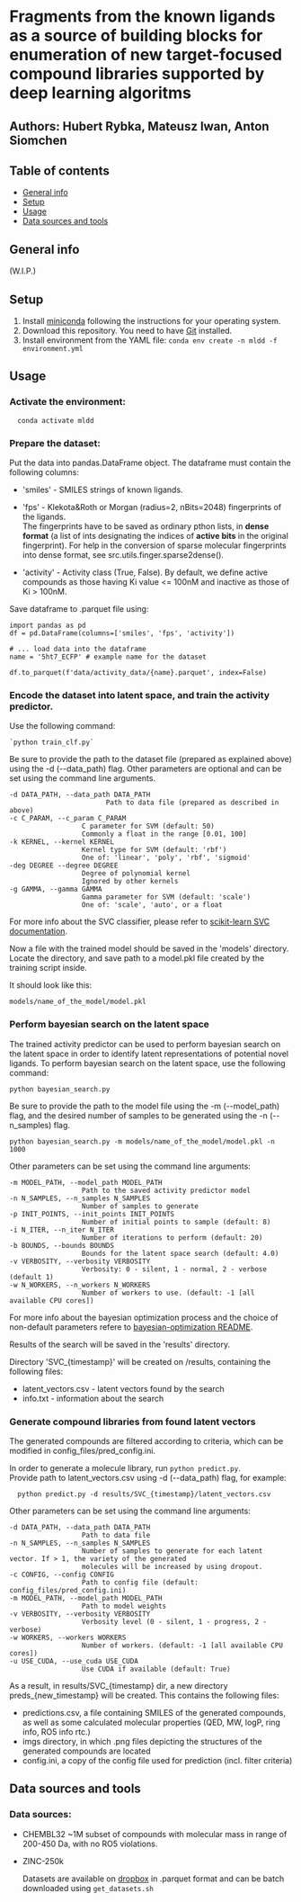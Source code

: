 # Fragments from the known ligands as a source of building blocks for enumeration of new target-focused compound libraries supported by deep learning algoritms
## Authors: Hubert Rybka, Mateusz Iwan, Anton Siomchen
## Table of contents
* [General info](#general-info)
* [Setup](#setup)
* [Usage](#usage)
* [Data sources and tools](#data-sources-and-tools)

## General info
(W.I.P.)

## Setup
1. Install [miniconda](https://docs.conda.io/en/latest/miniconda.html) following the instructions for your operating system.
2. Download this repository. You need to have [Git](https://git-scm.com/) installed.
3. Install environment from the YAML file: `conda env create -n mldd -f environment.yml`

## Usage
### Activate the environment:  
      conda activate mldd

### Prepare the dataset: 
Put the data into pandas.DataFrame object. The dataframe must contain the following columns:  
      
* 'smiles' - SMILES strings of known ligands.  
      
* 'fps' - Klekota&Roth or Morgan (radius=2, nBits=2048) fingerprints of the ligands.  
        The fingerprints have to be saved as ordinary pthon lists, in **dense format** (a list of ints designating the indices of **active bits** in the original fingerprint).
        For help in the conversion of sparse molecular fingerprints into dense format, see src.utils.finger.sparse2dense().
          
* 'activity' - Activity class (True, False). By default, we define active compounds as those having
        Ki value <= 100nM and inactive as those of Ki > 100nM.
      
Save dataframe to .parquet file using:
```
import pandas as pd
df = pd.DataFrame(columns=['smiles', 'fps', 'activity'])

# ... load data into the dataframe
name = '5ht7_ECFP' # example name for the dataset

df.to_parquet(f'data/activity_data/{name}.parquet', index=False)
```

### Encode the dataset into latent space, and train the activity predictor.
Use the following command:
  
    `python train_clf.py`

Be sure to provide the path to the dataset file (prepared as explained above) using the -d (--data_path) flag.
Other parameters are optional and can be set using the command line arguments.
```
-d DATA_PATH, --data_path DATA_PATH 
                        Path to data file (prepared as described in above)
-c C_PARAM, --c_param C_PARAM
                  C parameter for SVM (default: 50)
                  Commonly a float in the range [0.01, 100]
-k KERNEL, --kernel KERNEL
                  Kernel type for SVM (default: 'rbf')
                  One of: 'linear', 'poly', 'rbf', 'sigmoid'
-deg DEGREE --degree DEGREE
                  Degree of polynomial kernel
                  Ignored by other kernels
-g GAMMA, --gamma GAMMA
                  Gamma parameter for SVM (default: 'scale')
                  One of: 'scale', 'auto', or a float
```
For more info about the SVC classifier, please refer to [scikit-learn SVC documentation](https://scikit-learn.org/stable/modules/generated/sklearn.svm.SVC.html).
  
Now a file with the trained model should be saved in the 'models' directory. Locate the directory,
and save path to a model.pkl file created by the training script inside.
    
It should look like this:
        
    models/name_of_the_model/model.pkl

### Perform bayesian search on the latent space
  
The trained activity predictor can be used to perform bayesian search on the latent space
in order to identify latent representations of potential novel ligands.
To perform bayesian search on the latent space, use the following command:

    python bayesian_search.py

Be sure to provide the path to the model file using the -m (--model_path) flag, and the desired number of samples to be 
generated using the -n (--n_samples) flag.

    python bayesian_search.py -m models/name_of_the_model/model.pkl -n 1000

Other parameters can be set using the command line arguments:
```
-m MODEL_PATH, --model_path MODEL_PATH
                  Path to the saved activity predictor model
-n N_SAMPLES, --n_samples N_SAMPLES
                  Number of samples to generate
-p INIT_POINTS, --init_points INIT_POINTS
                  Number of initial points to sample (default: 8)
-i N_ITER, --n_iter N_ITER
                  Number of iterations to perform (default: 20)
-b BOUNDS, --bounds BOUNDS
                  Bounds for the latent space search (default: 4.0)
-v VERBOSITY, --verbosity VERBOSITY
                  Verbosity: 0 - silent, 1 - normal, 2 - verbose (default 1)
-w N_WORKERS, --n_workers N_WORKERS
                  Number of workers to use. (default: -1 [all available CPU cores])
```
For more info about the bayesian optimization process and the choice of non-default parameters refere to 
[bayesian-optimization README](https://github.com/bayesian-optimization/BayesianOptimization).
  
Results of the search will be saved in the 'results' directory.
  
Directory 'SVC_{timestamp}' will be created on /results, containing the following files:  
* latent_vectors.csv - latent vectors found by the search  
* info.txt - information about the search

### Generate compound libraries from found latent vectors

The generated compounds are filtered according to criteria, which can be modified in config_files/pred_config.ini.  

In order to generate a molecule library, run `python predict.py`.  
Provide path to latent_vectors.csv using -d (--data_path) flag, for example:
  
      python predict.py -d results/SVC_{timestamp}/latent_vectors.csv

Other parameters can be set using the command line arguments:
```
-d DATA_PATH, --data_path DATA_PATH
                  Path to data file 
-n N_SAMPLES, --n_samples N_SAMPLES
                  Number of samples to generate for each latent vector. If > 1, the variety of the generated
                  molecules will be increased by using dropout.
-c CONFIG, --config CONFIG
                  Path to config file (default: config_files/pred_config.ini)
-m MODEL_PATH, --model_path MODEL_PATH
                  Path to model weights
-v VERBOSITY, --verbosity VERBOSITY
                  Verbosity level (0 - silent, 1 - progress, 2 - verbose)
-w WORKERS, --workers WORKERS
                  Number of workers. (default: -1 [all available CPU cores])
-u USE_CUDA, --use_cuda USE_CUDA
                  Use CUDA if available (default: True)
```

As a result, in results/SVC_{timestamp} dir, a new directory preds_{new_timestamp} will be created. This contains the following files:
* predictions.csv, a file containing SMILES of the generated compounds, as well as some calculated molecular properties
  (QED, MW, logP, ring info, RO5 info rtc.)
* imgs directory, in which .png files depicting the structures of the generated compounds are located
* config.ini, a copy of the config file used for prediction (incl. filter criteria)


## Data sources and tools
### Data sources:
* CHEMBL32
  ~1M subset of compounds with molecular mass in range of 200-450 Da, with no RO5 violations.
* ZINC-250k

  Datasets are available on [dropbox](https://www.dropbox.com/sh/7sop2qzz4n38o06/AAA1QXeD3cXO__02RnmsVV-Aa?dl=0) in .parquet format
  and can be batch downloaded using `get_datasets.sh`

